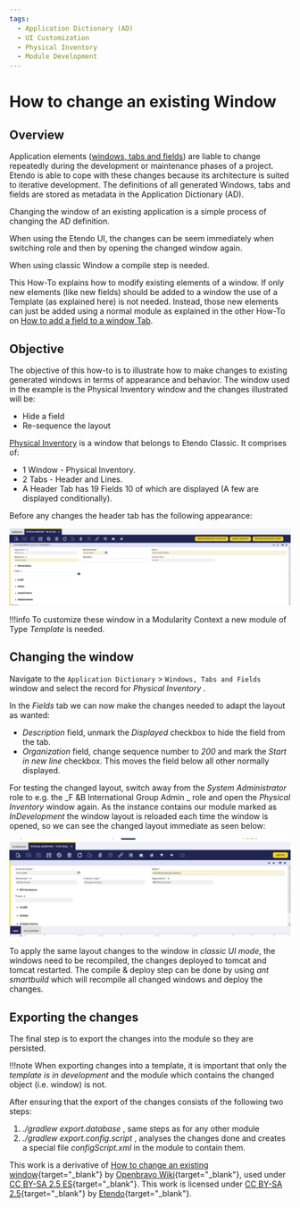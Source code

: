 ```yaml
---
tags: 
  - Application Dictionary (AD)
  - UI Customization
  - Physical Inventory
  - Module Development
---
```


#  How to change an existing Window

  
##  Overview

Application elements ([windows, tabs and fields](../../../developer-guide/etendo-classic/concepts/Modularity_Concepts/?h=dataset#windows-tabs-and-fields.md)) are liable to change repeatedly during the development or maintenance phases of a project.
Etendo is able to cope with these changes because its architecture is
suited to iterative development. The definitions of all generated Windows,
tabs and fields are stored as metadata in the Application Dictionary (AD).

Changing the window of an existing application is a simple process of changing
the AD definition.

When using the Etendo UI, the changes can be seem immediately when switching role and then by opening the changed window again.

When using classic Window a compile step is needed.  

This How-To explains how to modify existing elements of a window. If only new
elements (like new fields) should be added to a window the use of a Template
(as explained here) is not needed. Instead, those new elements can just be
added using a normal module as explained in the other How-To on
[How to add a field to a window Tab](../../../developer-guide/etendo-classic/how-to-guides/How_to_add_a_field_to_a_Window_Tab.md). 
 


##  Objective

The objective of this how-to is to illustrate how to make changes to existing
generated windows in terms of appearance and behavior. The window used in the
example is the Physical Inventory window and the changes illustrated will be:

  * Hide a field 
  * Re-sequence the layout 

[Physical Inventory](../../../user-guide/etendo-classic/basic-features/warehouse-management/transactions.md#physical-inventory) is a window that belongs to Etendo Classic.
It comprises of:

  * 1 Window - Physical Inventory. 
  * 2 Tabs - Header and Lines. 
  * A Header Tab has 19 Fields 10 of which are displayed (A few are displayed conditionally).

Before any changes the header tab has the following appearance:


![](../../../assets/developer-guide/etendo-classic/how-to-guides/How_to_change_an_existing_Window-1.png)


!!!info
    To customize these window in a Modularity Context a new module of Type
    *Template* is needed.



##  Changing the window

Navigate to the `Application Dictionary` > `Windows, Tabs and Fields` window
and select the record for _Physical Inventory_ .

In the _Fields_ tab we can now make the changes needed to adapt the layout as
wanted:

  * _Description_ field, unmark the _Displayed_ checkbox to hide the field from the tab. 
  * _Organization_ field, change sequence number to _200_ and mark the _Start in new line_ checkbox. This moves the field below all other normally displayed. 

  
For testing the changed layout, switch away from the _System Administrator_
role to e.g. the _F &B International Group Admin _ role and open the _Physical
Inventory_ window again. As the instance contains our module marked as
_InDevelopment_ the window layout is reloaded each time the window is opened, so
we can see the changed layout immediate as seen below:

![](../../../assets/developer-guide/etendo-classic/how-to-guides/How_to_change_an_existing_Window-2.png)


  
To apply the same layout changes to the window in _classic UI mode_, the
windows need to be recompiled, the changes deployed to tomcat and tomcat
restarted. The compile & deploy step can be done by using _ant smartbuild_
which will recompile all changed windows and deploy the changes.

  

##  Exporting the changes

The final step is to export the changes into the module so they are persisted.

!!!note
    When exporting changes into a template, it is important that only
    the *template is in development* and the module which contains the changed
    object (i.e. window) is not.

After ensuring that the export of the changes consists of the following two
steps:

  1. _./gradlew export.database_ , same steps as for any other module 
  2. _./gradlew export.config.script_ , analyses the changes done and creates a special file _configScript.xml_ in the module to contain them. 



This work is a derivative of [How to change an existing window](http://wiki.openbravo.com/wiki/How_to_change_an_existing_Window){target="\_blank"} by [Openbravo Wiki](http://wiki.openbravo.com/wiki/Welcome_to_Openbravo){target="\_blank"}, used under [CC BY-SA 2.5 ES](https://creativecommons.org/licenses/by-sa/2.5/es/){target="\_blank"}. This work is licensed under [CC BY-SA 2.5](https://creativecommons.org/licenses/by-sa/2.5/){target="\_blank"} by [Etendo](https://etendo.software){target="\_blank"}.   


